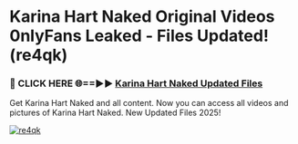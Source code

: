 # Karina Hart Naked Original Videos 0nlyFans Leaked - Files Updated! (re4qk)

<h3>🔴 CLICK HERE 🌐==►► <a href="https://tinyurl.com/up5wt9bj" rel="nofollow">Karina Hart Naked Updated Files</a></h3>

Get Karina Hart Naked and all content. Now you can access all videos and pictures of Karina Hart Naked. New Updated Files 2025!

[![re4qk](https://i.imgur.com/ABiUzMV.gif)](https://tinyurl.com/up5wt9bj)
